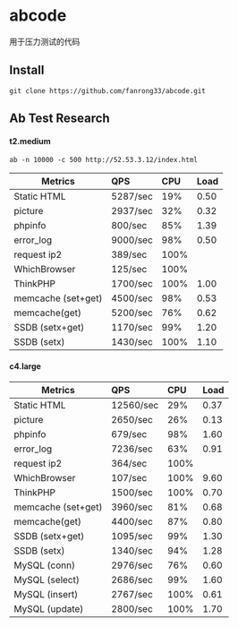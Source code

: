 # abcode
用于压力测试的代码

## Install
    git clone https://github.com/fanrong33/abcode.git

## Ab Test Research

#### t2.medium

	ab -n 10000 -c 500 http://52.53.3.12/index.html
	

| Metrics   | QPS       | CPU | Load |
|----------------|:--------------|:----------|:-------------|
| Static HTML       | 5287/sec | 19%  | 0.50 |
| picture           | 2937/sec | 32%  | 0.32 |
| phpinfo           | 800/sec  | 85%  | 1.39 |
| error_log         | 9000/sec | 98%  | 0.50 |
| request ip2       | 389/sec  | 100% |      |
| WhichBrowser      | 125/sec  | 100% |      |
| ThinkPHP          | 1700/sec | 100% | 1.00 |
| memcache (set+get)| 4500/sec | 98%  | 0.53 |
| memcache(get)     | 5200/sec | 76%  | 0.62 |
| SSDB (setx+get)   | 1170/sec | 99%  | 1.20 |
| SSDB (setx)       | 1430/sec | 100% | 1.10 |

#### c4.large

| Metrics   | QPS       | CPU | Load |
|----------------|:--------------|:----------|:-------------|
| Static HTML       | 12560/sec | 29%  | 0.37 |
| picture           | 2650/sec | 26%  | 0.13 |
| phpinfo           | 679/sec  | 98%  | 1.60 |
| error_log         | 7236/sec | 63%  | 0.91 |
| request ip2       | 364/sec  | 100% |      |
| WhichBrowser      | 107/sec  | 100% | 9.60 |
| ThinkPHP          | 1500/sec | 100% | 0.70 |
| memcache (set+get)| 3960/sec | 81%  | 0.68 |
| memcache(get)     | 4400/sec | 87%  | 0.80 |
| SSDB (setx+get)   | 1095/sec | 99%  | 1.30 |
| SSDB (setx)       | 1340/sec | 94%  | 1.28 |
| MySQL (conn)      | 2976/sec | 76%  | 0.60 |
| MySQL (select)    | 2686/sec | 99%  | 1.60 |
| MySQL (insert)    | 2767/sec | 100% | 0.61 |
| MySQL (update)    | 2800/sec | 100% | 1.70 |